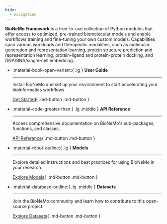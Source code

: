 ```yaml
---
hide:
  - navigation
---
```



**BioNeMo Framework** is a free-to-use collection of Python modules that offer access to optimized, pre-trained biomolecular models and enable workflows training and fine-tuning your own custom models. Capabilities span various workloads and therapeutic modalities, such as molecular generation and representation learning, protein structure prediction and representation learning, protein-ligand and protein-protein docking, and DNA/RNA/single-cell embedding.


<div class="grid cards" markdown>

-   :material-book-open-variant:{ .lg } __User Guide__

    ---

    Install BioNeMo and set up your environment to start accelerating your bioinformatics workflows.

    [Get Started](user-guide/getting-started){ .md-button .md-button }

-   :material-code-greater-than:{ .lg .middle } __API Reference__

    ---

    Access comprehensive documentation on BioNeMo's sub-packages, functions, and classes.

    [API Reference](API_reference/bionemo/core/api/){ .md-button .md-button }

-   :material-robot-outline:{ .lg } __Models__

    ---

    Explore detailed instructions and best practices for using BioNeMo in your research.

    [Explore Models](models){ .md-button .md-button }



-   :material-database-outline:{ .lg .middle } __Datasets__

    ---

    Join the BioNeMo community and learn how to contribute to this open-source project.

    [Explore Datasets](datasets){ .md-button .md-button }


</div>
